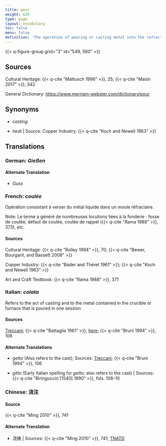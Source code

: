 ```yaml
---
title: pour
weight: 635
type: page
layout: vocabulary
toc: false
menu: false
definition: 'The operation of pouring or casting metal into the refractory mold.'
---
```


{{< q-figure-group grid="3" id="549, 560" >}}

## Sources

Cultural Heritage: {{< q-cite "Mattusch 1996" >}}, 25; {{< q-cite "Maish 2017" >}}, 342

General Dictionary: <https://www.merriam-webster.com/dictionary/pour>

## Synonyms

- *casting*

- *heat* | Source: Copper Industry: {{< q-cite "Koch and Newell 1963" >}}

## Translations

<div class="accordion">

### **German**: *Gießen*

#### Alternate Translation

- *Guss*

### **French**: *coulée*

Opération consistant à verser du métal liquide dans un moule réfractaire.

<div class="backmatter">
Note: Le terme a généré de nombreuses locutions liées à la fonderie : fosse de coulée, défaut de coulée, coulée de rappel ({{< q-cite "Rama 1988" >}}, 373), etc.
</div>

#### Sources

Cultural Heritage: {{< q-cite "Rolley 1994" >}}, 70; {{< q-cite "Bewer, Bourgarit, and Bassett 2008" >}}

Copper Industry: {{< q-cite "Bader and Théret 1961" >}}; {{< q-cite "Koch and Newell 1963" >}}

Art and Craft Textbook: {{< q-cite "Rama 1988" >}}, 371

### **Italian**: *colata*

Refers to the act of casting and to the metal contained in the crucible or furnace that is poured in one session

#### Sources

[Treccani](https://www.treccani.it/enciclopedia/colata/); {{< q-cite "Battaglia 1961" >}}, [here](http://www.gdli.it/pdf_viewer/Scripts/pdf.js/web/viewer.asp?file=/PDF/GDLI03/GDLI_03_ocr_279.pdf&parola=Colata); {{< q-cite "Bruni 1994" >}}, 106

#### Alternate Translations

- *getto* (Also refers to the cast); Sources: [Treccani](http://www.treccani.it/vocabolario/getto/); {{< q-cite "Bruni 1994" >}}, 106

- *gitto* (Early Italian spelling for *getto*; also refers to the cast) | Sources: {{< q-cite "Biringuccio [1540] 1990" >}}, fols. 108–10

### **Chinese**: 浇注

#### Source

{{< q-cite "Ming 2010" >}}, 741

#### Alternate Translation

- 浇铸 | Sources: {{< q-cite "Ming 2010" >}}, 741; [TNATD](https://terms.naer.edu.tw/detail/14236908/?index=1)

</div>
